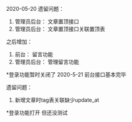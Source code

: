 2020-05-20
遗留问题：
1. 管理员后台： 文章置顶接口 
2. 管理员后台： 文章置顶接口关联置顶表

之后增加：
1. 前台： 留言功能
2. 管理员后台： 管理留言功能

*登录功能暂时关闭了
2020-5-21
前台接口基本完毕

遗留问题：
1. 新增文章时tag表关联缺少update_at

*登录功能打开 但还没测试
